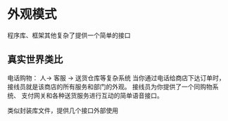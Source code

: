 # 外观模式
程序库、框架其他复杂了提供一个简单的接口

## 真实世界类比
电话购物：  人-> 客服 ->  送货仓库等复杂系统
当你通过电话给商店下达订单时， 接线员就是该商店的所有服务和部门的外观。 接线员为你提供了一个同购物系统、 支付网关和各种送货服务进行互动的简单语音接口。

类似封装库文件，提供几个接口外部使用